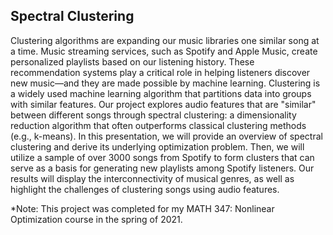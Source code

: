 ## Spectral Clustering

Clustering algorithms are expanding our music libraries one similar song at a time. Music streaming services, such as Spotify and Apple Music, create personalized playlists based on our listening history. These recommendation systems play a critical role in helping listeners discover new music—and they are made possible by machine learning. Clustering is a widely used machine learning algorithm that partitions data into groups with similar features. Our project explores audio features that are "similar" between different songs through spectral clustering: a dimensionality reduction algorithm that often outperforms classical clustering methods (e.g., k-means). In this presentation, we will provide an overview of spectral clustering and derive its underlying optimization problem. Then, we will utilize a sample of over 3000 songs from Spotify to form clusters that can serve as a basis for generating new playlists among Spotify listeners. Our results will display the interconnectivity of musical genres, as well as highlight the challenges of clustering songs using audio features. 

*Note: This project was completed for my MATH 347: Nonlinear Optimization course in the spring of 2021.






